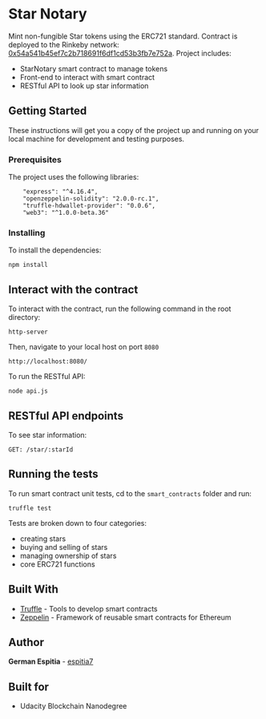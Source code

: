 # Star Notary

Mint non-fungible Star tokens using the ERC721 standard. Contract is deployed to the Rinkeby network: [0x54a541b45ef7c2b718691f6df1cd53b3fb7e752a](https://rinkeby.etherscan.io/address/0x54a541b45ef7c2b718691f6df1cd53b3fb7e752a). Project includes:
* StarNotary smart contract to manage tokens
* Front-end to interact with smart contract
* RESTful API to look up star information

## Getting Started

These instructions will get you a copy of the project up and running on your local machine for development and testing purposes. 

### Prerequisites

The project uses the following libraries:

```
    "express": "^4.16.4",
    "openzeppelin-solidity": "2.0.0-rc.1",
    "truffle-hdwallet-provider": "0.0.6",
    "web3": "^1.0.0-beta.36"
```

### Installing

To install the dependencies:

```
npm install
```

## Interact with the contract

To interact with the contract, run the following command in the root directory:

```
http-server
```

Then, navigate to your local host on port `8080`

```
http://localhost:8080/
```

To run the RESTful API:

```
node api.js
```

## RESTful API endpoints

To see star information:

```
GET: /star/:starId
```

## Running the tests

To run smart contract unit tests, cd to the `smart_contracts` folder and run:

```
truffle test
```

Tests are broken down to four categories:

* creating stars
* buying and selling of stars
* managing ownership of stars
* core ERC721 functions

## Built With

* [Truffle](http://truffleframework.com/) - Tools to develop smart contracts
* [Zeppelin](https://openzeppelin.org/) -  Framework of reusable smart contracts for Ethereum 

## Author

**German Espitia** - [espitia7](https://espitia7)

## Built for

* Udacity Blockchain Nanodegree
